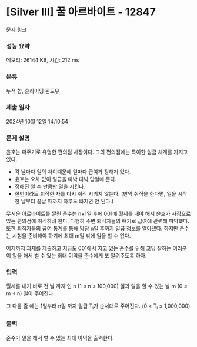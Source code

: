 # [Silver III] 꿀 아르바이트 - 12847 

[문제 링크](https://www.acmicpc.net/problem/12847) 

### 성능 요약

메모리: 26144 KB, 시간: 212 ms

### 분류

누적 합, 슬라이딩 윈도우

### 제출 일자

2024년 10월 12일 14:10:54

### 문제 설명

<p>윤호는 퍼주기로 유명한 편의점 사장이다. 그의 편의점에는 특이한 임금 체계를 가지고 있다.</p>

<ul>
	<li>각 날마다 일의 차이때문에 일마다 급여가 정해져 있다.</li>
	<li>윤호는  오차 없이 일급을 따박 따박 당일에 준다.</li>
	<li>정해진 일 수 만큼만 일을 시킨다.</li>
	<li>한번이라도 퇴직한 자를 다시 취직 시키지 않는다. (만약 취직을 한다면, 일을 시작 한 날부터 끝날 때까지 하루도 빠지면 안 된다.)</li>
</ul>

<p>무서운 아르바이트를 짤린 준수는 n+1일 후에 001에 월세를 내야 해서 윤호가 사장으로 있는 편의점에 취직하려 한다. 다행히 주변 퇴직자들의 얘기로 급여에 관련해 파악했다. 또한 퇴직자들의 급여 통계를 통해 당장 n일 후까지 일급 정보를 알아냈다. 하지만 준수는 시험을 준비해야 하기에 최대 m일 밖에 일을 할 수 없다.</p>

<p>어제까지 과제를 제출하고 지금도 001에서 자고 있는 준수를 위해 코딩 잘하는 여러분이 일을 해서 벌 수 있는 최대 이익을 준수에게 또 알려주도록 하자.</p>

### 입력 

 <p>월세를 내기 바로 전 날 까지 인 n (1 ≤ n ≤ 100,000) 일과 일을 할 수 있는 날 m (0 ≤ m ≤ n) 일이 주어진다.</p>

<p>그 다음 줄 에는 1일부터 n일 까지 일급 T<sub>i</sub>가 순서대로 주어진다. (0 < T<sub>i</sub> ≤ 1,000,000)</p>

### 출력 

 <p>준수가 일을 해서 벌 수 있는 최대 이익을 출력한다.</p>

